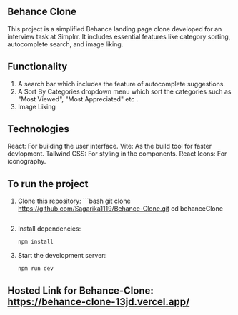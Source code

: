 ## Behance Clone

This project is a simplified Behance landing page clone developed for an interview task at Simplrr. It includes essential features like category sorting, autocomplete search, and image liking. 

## Functionality

1. A search bar which includes the feature of autocomplete suggestions.
2. A Sort By Categories dropdown menu which sort the categories such as "Most Viewed", "Most Appreciated" etc .
3. Image Liking

## Technologies
React: For building the user interface.
Vite: As the build tool for faster devlopment.
Tailwind CSS: For styling in the components.
React Icons: For iconography.

## To run the project 
1. Clone this repository:
       ```bash
   git clone https://github.com/Sagarika1119/Behance-Clone.git
   cd behanceClone
   ```  
3. Install dependencies:
   ```bash
   npm install
   ```

4. Start the development server:
   ```bash
   npm run dev
   ```
 
## Hosted Link for Behance-Clone: https://behance-clone-13jd.vercel.app/
